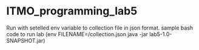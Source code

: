 # ITMO_programming_lab5
Run with setelled env variable to collection file in json format.
sample bash code to run lab (env FILENAME=<path>/collection.json java -jar lab5-1.0-SNAPSHOT.jar)
